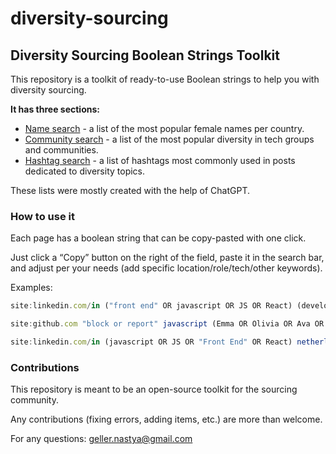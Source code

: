 # diversity-sourcing
## Diversity Sourcing Boolean Strings Toolkit

This repository is a toolkit of ready-to-use Boolean strings to help you with diversity sourcing. 

**It has three sections:**

- [Name search](https://github.com/gellernastya/diversity-sourcing/blob/main/female-names-by-country.md) - a list of the most popular female names per country.
- [Community search](https://github.com/gellernastya/diversity-sourcing/blob/main/communities.md) - a list of the most popular diversity in tech groups and communities.
- [Hashtag search](https://github.com/gellernastya/diversity-sourcing/blob/main/hashtag-search.md) - a list of hashtags most commonly used in posts dedicated to diversity topics.

These lists were mostly created with the help of ChatGPT. 

### How to use it

Each page has a boolean string that can be copy-pasted with one click.

Just click a “Copy” button on the right of the field, paste it in the search bar, and adjust per your needs (add specific location/role/tech/other keywords). 

Examples:  

```jsx
site:linkedin.com/in ("front end" OR javascript OR JS OR React) (developer OR engineer) amsterdam (Emma OR Olivia OR Ava OR Isabella OR Sophia OR Charlotte OR Mia OR Amelia OR Harper OR Evelyn OR Abigail OR Emily OR Elizabeth OR Avery OR Sofia OR Ella OR Madison OR Scarlett OR Victoria OR Aria)
```

```jsx
site:github.com "block or report" javascript (Emma OR Olivia OR Ava OR Isabella OR Sophia OR Charlotte OR Mia OR Amelia OR Harper OR Evelyn OR Abigail OR Emily OR Elizabeth OR Avery OR Sofia OR Ella OR Madison OR Scarlett OR Victoria OR Aria)
```

```jsx
site:linkedin.com/in (javascript OR JS OR "Front End" OR React) netherlands ("Women in Technology (WIT)" OR "Women Techmakers" OR "Code First Girls" OR "Geek Girl Meetup" OR "Women Who Code" OR "Tech Ladies" OR "Ladies of Code" OR "Lesbians Who Tech" OR "QueerJS" OR "She Codes" OR "Women Who Startup" OR "Techettes")
```

### Contributions

This repository is meant to be an open-source toolkit for the sourcing community. 

Any contributions (fixing errors, adding items, etc.) are more than welcome. 

For any questions: geller.nastya@gmail.com
